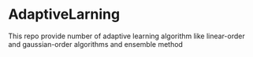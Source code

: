 # AdaptiveLarning
This repo provide number of adaptive learning algorithm like linear-order and gaussian-order algorithms and ensemble method
